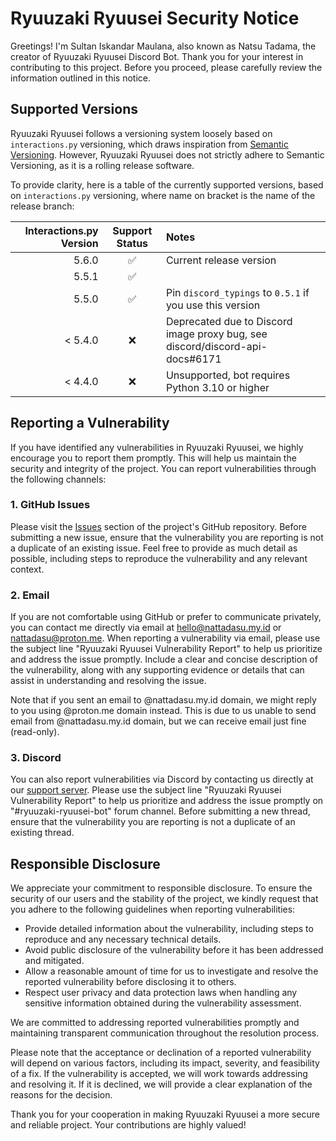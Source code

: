 # Ryuuzaki Ryuusei Security Notice

Greetings! I'm Sultan Iskandar Maulana, also known as Natsu Tadama, the creator
of Ryuuzaki Ryuusei Discord Bot. Thank you for your interest in contributing to
this project. Before you proceed, please carefully review the information
outlined in this notice.

## Supported Versions

Ryuuzaki Ryuusei follows a versioning system loosely based on `interactions.py`
versioning, which draws inspiration from [Semantic Versioning](https://semver.org/).
However, Ryuuzaki Ryuusei does not strictly adhere to Semantic Versioning, as it
is a rolling release software.

To provide clarity, here is a table of the currently supported versions, based
on `interactions.py` versioning, where name on bracket is the name of the
release branch:

<!-- markdownlint-disable MD013 MD034 -->
| Interactions.py Version |   Support Status   | Notes                                                                        |
| ----------------------: | :----------------: | :--------------------------------------------------------------------------- |
|                   5.6.0 | :white_check_mark: | Current release version                                                      |
|                   5.5.1 | :white_check_mark: |                                                                              |
|                   5.5.0 | :white_check_mark: | Pin `discord_typings` to `0.5.1` if you use this version                     |
|                 < 5.4.0 |         :x:        | Deprecated due to Discord image proxy bug, see discord/discord-api-docs#6171 |
|                 < 4.4.0 |         :x:        | Unsupported, bot requires Python 3.10 or higher                              |
<!-- markdownlint-enable MD013 -->

## Reporting a Vulnerability

If you have identified any vulnerabilities in Ryuuzaki Ryuusei, we highly
encourage you to report them promptly. This will help us maintain the security
and integrity of the project. You can report vulnerabilities through the
following channels:

### 1. GitHub Issues

Please visit the [Issues](https://github.com/nattadasu/ryuuRyuusei/issues)
section of the project's GitHub repository. Before submitting a new issue,
ensure that the vulnerability you are reporting is not a duplicate of an
existing issue. Feel free to provide as much detail as possible, including steps
to reproduce the vulnerability and any relevant context.

### 2. Email

If you are not comfortable using GitHub or prefer to communicate privately, you
can contact me directly via email at hello@nattadasu.my.id or nattadasu@proton.me.
When reporting a vulnerability via email, please use the subject line "Ryuuzaki
Ryuusei Vulnerability Report" to help us prioritize and address the issue promptly.
Include a clear and concise description of the vulnerability, along with any
supporting evidence or details that can assist in understanding and resolving
the issue.

Note that if you sent an email to @nattadasu.my.id domain, we might reply to you
using @proton.me domain instead. This is due to us unable to send email from
@nattadasu.my.id domain, but we can receive email just fine (read-only).

### 3. Discord

You can also report vulnerabilities via Discord by contacting us directly at
our [support server](https://discord.gg/UKvMEZvaXc). Please use the subject line
"Ryuuzaki Ryuusei Vulnerability Report" to help us prioritize and address the
issue promptly on "#ryuuzaki-ryuusei-bot" forum channel. Before submitting a new
thread, ensure that the vulnerability you are reporting is not a duplicate of an
existing thread.

## Responsible Disclosure

We appreciate your commitment to responsible disclosure. To ensure the security
of our users and the stability of the project, we kindly request that you adhere
to the following guidelines when reporting vulnerabilities:

- Provide detailed information about the vulnerability, including steps to
  reproduce and any necessary technical details.
- Avoid public disclosure of the vulnerability before it has been addressed and mitigated.
- Allow a reasonable amount of time for us to investigate and resolve the
  reported vulnerability before disclosing it to others.
- Respect user privacy and data protection laws when handling any sensitive
  information obtained during the vulnerability assessment.

We are committed to addressing reported vulnerabilities promptly and maintaining
transparent communication throughout the resolution process.

Please note that the acceptance or declination of a reported vulnerability will
depend on various factors, including its impact, severity, and feasibility of a
fix. If the vulnerability is accepted, we will work towards addressing and
resolving it. If it is declined, we will provide a clear explanation of the
reasons for the decision.

Thank you for your cooperation in making Ryuuzaki Ryuusei a more secure and
reliable project. Your contributions are highly valued!
